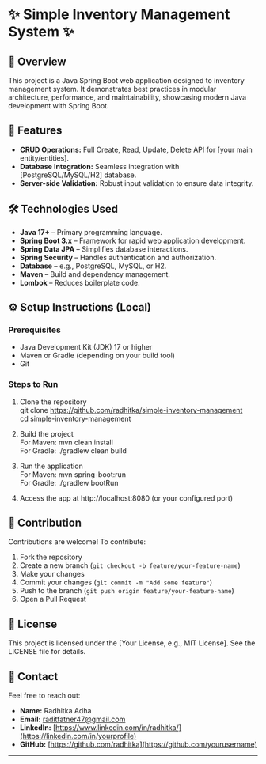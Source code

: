 # ✨ Simple Inventory Management System ✨

## 🚀 Overview

This project is a Java Spring Boot web application designed to inventory management system. It demonstrates best practices in modular architecture, performance, and maintainability, showcasing modern Java development with Spring Boot.

## 🌟 Features

* **CRUD Operations:** Full Create, Read, Update, Delete API for [your main entity/entities].
* **Database Integration:** Seamless integration with [PostgreSQL/MySQL/H2] database.
* **Server-side Validation:** Robust input validation to ensure data integrity.

## 🛠️ Technologies Used

* **Java 17+** – Primary programming language.
* **Spring Boot 3.x** – Framework for rapid web application development.
* **Spring Data JPA** – Simplifies database interactions.
* **Spring Security** – Handles authentication and authorization.
* **Database** – e.g., PostgreSQL, MySQL, or H2.
* **Maven** – Build and dependency management.
* **Lombok** – Reduces boilerplate code.

## ⚙️ Setup Instructions (Local)

### Prerequisites

* Java Development Kit (JDK) 17 or higher
* Maven or Gradle (depending on your build tool)
* Git

### Steps to Run

1. Clone the repository  
   git clone https://github.com/radhitka/simple-inventory-management  
   cd simple-inventory-management

2. Build the project  
   For Maven: mvn clean install  
   For Gradle: ./gradlew clean build

3. Run the application  
   For Maven: mvn spring-boot:run  
   For Gradle: ./gradlew bootRun

4. Access the app at http://localhost:8080 (or your configured port)

## 🤝 Contribution

Contributions are welcome! To contribute:

1. Fork the repository  
2. Create a new branch (`git checkout -b feature/your-feature-name`)  
3. Make your changes  
4. Commit your changes (`git commit -m "Add some feature"`)  
5. Push to the branch (`git push origin feature/your-feature-name`)  
6. Open a Pull Request

## 📄 License

This project is licensed under the [Your License, e.g., MIT License]. See the LICENSE file for details.

## 📧 Contact

Feel free to reach out:

* **Name:** Radhitka Adha 
* **Email:** raditfatner47@gmail.com  
* **LinkedIn:** [https://www.linkedin.com/in/radhitka/](https://linkedin.com/in/yourprofile)  
* **GitHub:** [https://github.com/radhitka](https://github.com/yourusername)

---